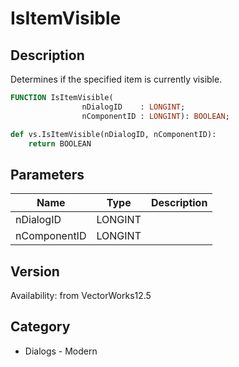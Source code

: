 # IsItemVisible

## Description
Determines if the specified item is currently visible.

```pascal
FUNCTION IsItemVisible(
				nDialogID    : LONGINT;
				nComponentID : LONGINT): BOOLEAN;
```

```python
def vs.IsItemVisible(nDialogID, nComponentID):
    return BOOLEAN
```

## Parameters
|Name|Type|Description|
|---|---|---|
|nDialogID|LONGINT|   |
|nComponentID|LONGINT|   |

## Version
Availability: from VectorWorks12.5

## Category
* Dialogs - Modern

